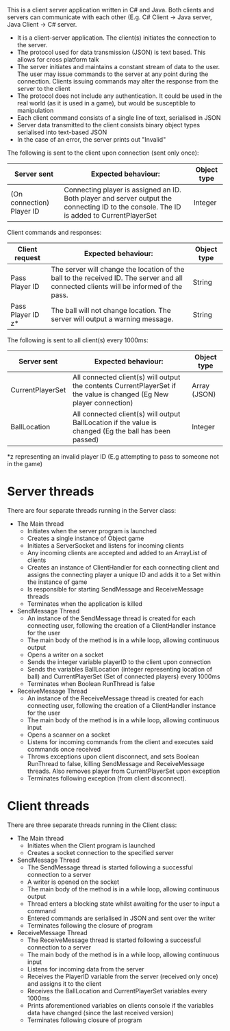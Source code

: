 This is a client server application written in C# and Java. Both clients and servers can communicate with each other (E.g. C# Client -> Java server, Java Client -> C# server.

- It is a client-server application. The client(s) initiates the connection to the server.
- The protocol used for data transmission (JSON) is text based. This allows for cross platform talk
- The server initiates and maintains a constant stream of data to the user. The user may issue commands to the server at any point during the connection. Clients issuing commands may alter the response from the server to the client
- The protocol does not include any authentication. It could be used in the real world (as it is used in a game), but would be susceptible to manipulation
- Each client command consists of a single line of text, serialised in JSON
- Server data transmitted to the client consists binary object types serialised into text-based JSON
- In the case of an error, the server prints out &quot;Invalid&quot;

The following is sent to the client upon connection (sent only once):

| Server sent | Expected behaviour: | Object type |
| --- | --- | --- |
| (On connection) Player ID | Connecting player is assigned an ID. Both player and server output the connecting ID to the console. The ID is added to  CurrentPlayerSet | Integer |

Client commands and responses:

| Client request | Expected behaviour: | Object type |
| --- | --- | --- |
| Pass  Player ID | The server will change the location of the ball to the received ID. The server and all connected clients will be informed of the pass. | String |
| Pass   Player ID z\* | The ball will not change location. The server will output a warning message. | String |

The following is sent to all client(s) every 1000ms:

| Server sent | Expected behaviour: | Object type |
| --- | --- | --- |
|  CurrentPlayerSet | All connected client(s) will output the contents  CurrentPlayerSet if the value is changed (Eg New player connection) | Array (JSON) |
|  BallLocation | All connected client(s) will output  BallLocation if the value is changed (Eg the ball has been passed) | Integer |

\*z representing an invalid player ID (E.g attempting to pass to someone not in the game)

# Server threads

There are four separate threads running in the Server class:

- The Main thread
  - Initiates when the server program is launched
  - Creates a single instance of Object game
  - Initiates a ServerSocket and listens for incoming clients
  - Any incoming clients are accepted and added to an ArrayList of clients
  - Creates an instance of ClientHandler for each connecting client and assigns the connecting player a unique ID and adds it to a Set within the instance of game
  - Is responsible for starting SendMessage and ReceiveMessage threads
  - Terminates when the application is killed
- SendMessage Thread
  - An instance of the SendMessage thread is created for each connecting user, following the creation of a ClientHandler instance for the user
  - The main body of the method is in a while loop, allowing continuous output
  - Opens a writer on a socket
  - Sends the integer variable playerID to the client upon connection
  - Sends the variables BallLocation (integer representing location of ball) and CurrentPlayerSet (Set of connected players) every 1000ms
  - Terminates when Boolean RunThread is false
- ReceiveMessage Thread
  - An instance of the ReceiveMessage thread is created for each connecting user, following the creation of a ClientHandler instance for the user
  - The main body of the method is in a while loop, allowing continuous input
  - Opens a scanner on a socket
  - Listens for incoming commands from the client and executes said commands once received
  - Throws exceptions upon client disconnect, and sets Boolean RunThread to false, killing SendMessage and ReceiveMessage threads. Also removes player from CurrentPlayerSet upon exception
  - Terminates following exception (from client disconnect).

# Client threads

There are three separate threads running in the Client class:

- The Main thread
  - Initiates when the Client program is launched
  - Creates a socket connection to the specified server
- SendMessage Thread
  - The SendMessage thread is started following a successful connection to a server
  - A writer is opened on the socket
  - The main body of the method is in a while loop, allowing continuous output
  - Thread enters a blocking state whilst awaiting for the user to input a command
  - Entered commands are serialised in JSON and sent over the writer
  - Terminates following the closure of program
- ReceiveMessage Thread
  - The ReceiveMessage thread is started following a successful connection to a server
  - The main body of the method is in a while loop, allowing continuous input
  - Listens for incoming data from the server
  - Receives the PlayerID variable from the server (received only once) and assigns it to the client
  - Receives the BallLocation and CurrentPlayerSet variables every 1000ms
  - Prints aforementioned variables on clients console if the variables data have changed (since the last received version)
  - Terminates following closure of program

<!--
# Project review

Overall, I found the project to be perfectly balanced; it was not easy enough that I could complete it in a day, nor was it too hard that completion was unattainable.

The majority of the tasks assigned within the project, such as setting up network readers and writers were complimented by the materials that was studied in both the lectures and labs. This ensured that I was already familiar and comfortable with implementing the required specifications.

The area that I found particularly challenging was ensuring that the client always received up-to-date information from the server. When I first started designing my client program, I had imagined it having a single thread for both sending and receiving data. However, whilst a scanner is waiting for an input, it causes a blocking state. This led to my client not receiving new data from the server. It took a considerable amount of reading to realise that my design was flawed and that I needed to change my code. In the end, I managed to resolve the issue by separating sending and receiving into separate threads.

I am particularly excited by the fact that my program works cross-platform, that is, a Java client can connect to a C# server. I was able to achieve this functionality by serialising all outgoing and incoming data with JSON within my projects.

As far as I am aware, there are no issues with the quality or functionality of my program. I have made it as concise and legible as possible, and made use of comments where they are required.

If I was to undertake the project again, I would first plan out the structure of the program using a UML class diagram. This would allow me to plan how methods, variables and sockets would communicate between classes and processes without the need for trial and error. I would also utilise a software such as Jira to help manage and keep track of tasks.

Overall I believe this assignment has been a success and I am very proud of the work I have achieved. It has been a great learning experience to introduce me to both C# and multi-threading.

# References

[1] _802-2014 - IEEE Standard for Local and Metropolitan Area Networks: Overview and Architecture - IEEE Standard_. [Online]. Available: https://ieeexplore.ieee.org/document/6847097. [Accessed: 25-Nov-2019].

-->
